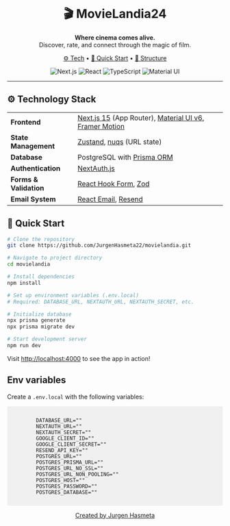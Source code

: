 <div align="center">
  <h1 align="center">🎬 MovieLandia24</h1>

  <p align="center">
    <strong>Where cinema comes alive.</strong><br>
    Discover, rate, and connect through the magic of film.
  </p>

  <p align="center">
    <a href="#tech">⚙️ Tech</a> •
    <a href="#start">🚀 Quick Start</a> •
    <a href="#structure">📂 Structure</a>
  </p>

  <p align="center">
    <img src="https://img.shields.io/badge/Next.js-15-black?style=for-the-badge&logo=next.js" alt="Next.js" />
    <img src="https://img.shields.io/badge/React-19-blue?style=for-the-badge&logo=react" alt="React" />
    <img src="https://img.shields.io/badge/TypeScript-5-blue?style=for-the-badge&logo=typescript" alt="TypeScript" />
    <img src="https://img.shields.io/badge/MUI-6-blue?style=for-the-badge&logo=mui" alt="Material UI" />
  </p>
</div>

<hr>

<h2 id="tech">⚙️ Technology Stack</h2>

<table>
  <tr>
    <td><b>Frontend</b></td>
    <td>
      <a href="https://nextjs.org/">Next.js 15</a> (App Router),
      <a href="https://mui.com/">Material UI v6</a>,
      <a href="https://www.framer.com/motion/">Framer Motion</a>
    </td>
  </tr>
  <tr>
    <td><b>State Management</b></td>
    <td>
      <a href="https://github.com/pmndrs/zustand">Zustand</a>,
      <a href="https://www.npmjs.com/package/nuqs">nuqs</a> (URL state)
    </td>
  </tr>
  <tr>
    <td><b>Database</b></td>
    <td>
      PostgreSQL with <a href="https://www.prisma.io/">Prisma ORM</a>
    </td>
  </tr>
  <tr>
    <td><b>Authentication</b></td>
    <td>
      <a href="https://next-auth.js.org/">NextAuth.js</a>
    </td>
  </tr>
  <tr>
    <td><b>Forms & Validation</b></td>
    <td>
      <a href="https://react-hook-form.com/">React Hook Form</a>,
      <a href="https://zod.dev/">Zod</a>
    </td>
  </tr>
  <tr>
    <td><b>Email System</b></td>
    <td>
      <a href="https://react.email/">React Email</a>,
      <a href="https://resend.com/">Resend</a>
    </td>
  </tr>
</table>

<h2 id="start">🚀 Quick Start</h2>

```bash
# Clone the repository
git clone https://github.com/JurgenHasmeta22/movielandia.git

# Navigate to project directory
cd movielandia

# Install dependencies
npm install

# Set up environment variables (.env.local)
# Required: DATABASE_URL, NEXTAUTH_URL, NEXTAUTH_SECRET, etc.

# Initialize database
npx prisma generate
npx prisma migrate dev

# Start development server
npm run dev
```

Visit [http://localhost:4000](http://localhost:4000) to see the app in action!

<h2 id="structure">Env variables</h2>
<p>Create a <code>.env.local</code> with the following variables:</p>
<pre style="background-color:#f0f0f0; padding:10px; overflow:auto">
    <code>
        DATABASE_URL=""
        NEXTAUTH_URL=""
        NEXTAUTH_SECRET=""
        GOOGLE_CLIENT_ID=""
        GOOGLE_CLIENT_SECRET=""
        RESEND_API_KEY=""
        POSTGRES_URL=""
        POSTGRES_PRISMA_URL=""
        POSTGRES_URL_NO_SSL=""
        POSTGRES_URL_NON_POOLING=""
        POSTGRES_HOST=""
        POSTGRES_PASSWORD=""
        POSTGRES_DATABASE=""
    </code>
</pre>

<div align="center">
  <p>
    <a href="https://github.com/JurgenHasmeta22">
      Created by Jurgen Hasmeta
    </a>
  </p>
</div>
